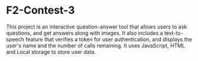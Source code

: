 # F2-Contest-3
 This project is an interactive question-answer tool that allows users to ask questions, and get answers along with images. It also includes a text-to-speech feature that verifies a token for user authentication, and displays the user's name and the number of calls remaining. It uses JavaScript, HTML and Local storage to store user data.